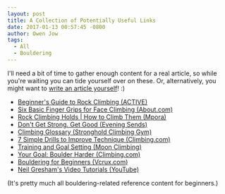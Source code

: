 ```yaml
---
layout: post
title: A Collection of Potentially Useful Links
date: 2017-01-13 00:57:45 -0800
author: Owen Jow
tags:
  - All
  - Bouldering
---
```


I'll need a bit of time to gather enough content for a real article, so while you're waiting you can tide yourself over on these. Or, alternatively, you might want to [write an article yourself](/contribute)! :)

- [Beginner's Guide to Rock Climbing (ACTIVE)][beginners-guide]
- [Six Basic Finger Grips for Face Climbing (About.com)][six-basic]
- [Rock Climbing Holds \| How to Climb Them (Mpora)][holds]
- [Don't Get Strong. Get Good (Evening Sends)][get-good]
- [Climbing Glossary (Stronghold Climbing Gym)][glossary]
- [7 Simple Drills to Improve Technique (Climbing.com)][drills]
- [Training and Goal Setting (Moon Climbing)][goals]
- [Your Goal: Boulder Harder (Climbing.com)][harder]
- [Bouldering for Beginners (Vcrux.com)][for-beginners]
- [Neil Gresham's Video Tutorials (YouTube)][neil-gresham]

(It's pretty much all bouldering-related reference content for beginners.)

[beginners-guide]: http://www.active.com/outdoors/articles/beginner-s-guide-to-rock-climbing
[six-basic]: http://climbing.about.com/od/cliimbingtechniques/a/6FingerGrips.htm
[holds]: https://mpora.com/rock-climbing/climbing-holds-climb#dwLJ63VRVfZp7gpp.97
[get-good]: http://eveningsends.com/dont-get-strong-get-good/
[glossary]: http://www.strongholdclimb.com/index.php/about/climbing-glossary
[drills]: http://www.climbing.com/skills/training-7-simple-drills-to-improve-footwork-and-technique/
[goals]: http://www.moonclimbing.com/blog/moon-blog/school/training-and-goal-setting/
[neil-gresham]: https://www.youtube.com/playlist?list=PLBCRwO0FN0zMTqSfFW9SMbK2tncTrI25r
[for-beginners]: http://www.vcrux.com/eGuides/Boulderingforbeginners.pdf
[harder]: http://www.climbing.com/skills/your-goal-boulder-harder/
